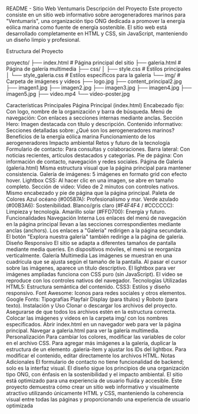 README - Sitio Web Ventumaris
Descripción del Proyecto
Este proyecto consiste en un sitio web informativo sobre aerogeneradores marinos para "Ventumaris", una organización tipo ONG dedicada a promover la energía eólica marina como fuente de energía sostenible. El sitio web está desarrollado completamente en HTML y CSS, sin JavaScript, manteniendo un diseño limpio y profesional.

Estructura del Proyecto

proyecto/
├── index.html              # Página principal del sitio
├── galeria.html            # Página de galería multimedia
├── css/
│   ├── style.css          # Estilos principales
│   └── style_galeria.css  # Estilos específicos para la galería
└── img/                   # Carpeta de imágenes y videos
    ├── logo.jpg
    ├── content_principal2.jpg
    ├── imagen1.jpg
    ├── imagen2.jpg
    ├── imagen3.jpg
    ├── imagen4.jpg
    ├── imagen5.jpg
    ├── video.mp4
    └── video-poster.jpg

Características Principales
Página Principal (index.html)
Encabezado fijo: Con logo, nombre de la organización y barra de búsqueda.
Menú de navegación: Con enlaces a secciones internas mediante anclas.
Sección Hero: Imagen destacada con título y descripción.
Contenido informativo: Secciones detalladas sobre:
¿Qué son los aerogeneradores marinos?
Beneficios de la energía eólica marina
Funcionamiento de los aerogeneradores
Impacto ambiental
Retos y futuro de la tecnología
Formulario de contacto: Para consultas y colaboraciones.
Barra lateral: Con noticias recientes, artículos destacados y categorías.
Pie de página: Con información de contacto, navegación y redes sociales.
Página de Galería (galeria.html)
Misma estructura visual que la página principal para mantener consistencia.
Galería de imágenes: 5 imágenes en formato grid con efecto hover.
Lightbox CSS: Al hacer clic en una imagen, se abre en tamaño completo.
Sección de video: Video de 2 minutos con controles nativos.
Mismo encabezado y pie de página que la página principal.
Paleta de Colores
Azul océano (#00587A): Profesionalismo y mar.
Verde azulado (#00B3A6): Sostenibilidad.
Blanco/gris claro (#F4F4F4 / #CCCCCC): Limpieza y tecnología.
Amarillo solar (#FFD700): Energía y futuro.
Funcionalidades
Navegación Interna
Los enlaces del menú de navegación en la página principal llevan a las secciones correspondientes mediante anclas (anchors).
Los enlaces a "Galería" redirigen a la página secundaria.
El botón "Explora nuestra galería" también redirige a la página de galería.
Diseño Responsivo
El sitio se adapta a diferentes tamaños de pantalla mediante media queries.
En dispositivos móviles, el menú se reorganiza verticalmente.
Galería Multimedia
Las imágenes se muestran en una cuadrícula que se ajusta según el tamaño de la pantalla.
Al pasar el cursor sobre las imágenes, aparece un título descriptivo.
El lightbox para ver imágenes ampliadas funciona con CSS puro (sin JavaScript).
El video se reproduce con los controles nativos del navegador.
Tecnologías Utilizadas
HTML5: Estructura semántica del contenido.
CSS3: Estilos y diseño responsivo.
Font Awesome: Iconos para redes sociales y otros elementos.
Google Fonts: Tipografías Playfair Display (para títulos) y Roboto (para texto).
Instalación y Uso
Clonar o descargar los archivos del proyecto.
Asegurarse de que todos los archivos estén en la estructura correcta.
Colocar las imágenes y videos en la carpeta img/ con los nombres especificados.
Abrir index.html en un navegador web para ver la página principal.
Navegar a galeria.html para ver la galería multimedia.
Personalización
Para cambiar los colores, modificar las variables de color en el archivo CSS.
Para agregar más imágenes a la galería, duplicar la estructura de un elemento .galeria-item y ajustar los IDs del lightbox.
Para modificar el contenido, editar directamente los archivos HTML.
Notas Adicionales
El formulario de contacto no tiene funcionalidad de backend; solo es la interfaz visual.
El diseño sigue los principios de una organización tipo ONG, con énfasis en la sostenibilidad y el impacto ambiental.
El sitio está optimizado para una experiencia de usuario fluida y accesible.
Este proyecto demuestra cómo crear un sitio web informativo y visualmente atractivo utilizando únicamente HTML y CSS, manteniendo la coherencia visual entre todas las páginas y proporcionando una experiencia de usuario optimizada
